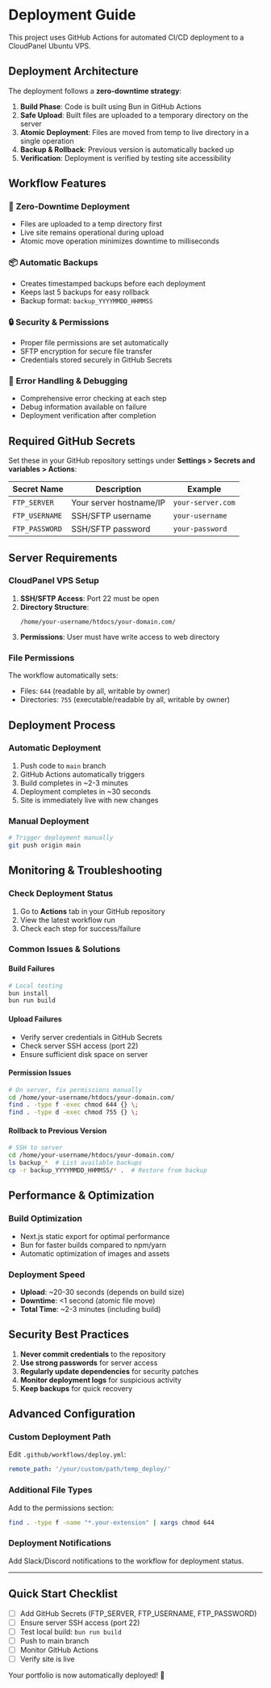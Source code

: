# Deployment Guide

This project uses GitHub Actions for automated CI/CD deployment to a CloudPanel Ubuntu VPS.

## Deployment Architecture

The deployment follows a **zero-downtime strategy**:

1. **Build Phase**: Code is built using Bun in GitHub Actions
2. **Safe Upload**: Built files are uploaded to a temporary directory on the server
3. **Atomic Deployment**: Files are moved from temp to live directory in a single operation
4. **Backup & Rollback**: Previous version is automatically backed up
5. **Verification**: Deployment is verified by testing site accessibility

## Workflow Features

### 🚀 **Zero-Downtime Deployment**
- Files are uploaded to a temp directory first
- Live site remains operational during upload
- Atomic move operation minimizes downtime to milliseconds

### 📦 **Automatic Backups**
- Creates timestamped backups before each deployment
- Keeps last 5 backups for easy rollback
- Backup format: `backup_YYYYMMDD_HHMMSS`

### 🔒 **Security & Permissions**
- Proper file permissions are set automatically
- SFTP encryption for secure file transfer
- Credentials stored securely in GitHub Secrets

### 🐛 **Error Handling & Debugging**
- Comprehensive error checking at each step
- Debug information available on failure
- Deployment verification after completion

## Required GitHub Secrets

Set these in your GitHub repository settings under **Settings > Secrets and variables > Actions**:

| Secret Name | Description | Example |
|-------------|-------------|---------|
| `FTP_SERVER` | Your server hostname/IP | `your-server.com` |
| `FTP_USERNAME` | SSH/SFTP username | `your-username` |
| `FTP_PASSWORD` | SSH/SFTP password | `your-password` |

## Server Requirements

### CloudPanel VPS Setup
1. **SSH/SFTP Access**: Port 22 must be open
2. **Directory Structure**: 
   ```
   /home/your-username/htdocs/your-domain.com/
   ```
3. **Permissions**: User must have write access to web directory

### File Permissions
The workflow automatically sets:
- Files: `644` (readable by all, writable by owner)
- Directories: `755` (executable/readable by all, writable by owner)

## Deployment Process

### Automatic Deployment
1. Push code to `main` branch
2. GitHub Actions automatically triggers
3. Build completes in ~2-3 minutes
4. Deployment completes in ~30 seconds
5. Site is immediately live with new changes

### Manual Deployment
```bash
# Trigger deployment manually
git push origin main
```

## Monitoring & Troubleshooting

### Check Deployment Status
1. Go to **Actions** tab in your GitHub repository
2. View the latest workflow run
3. Check each step for success/failure

### Common Issues & Solutions

#### Build Failures
```bash
# Local testing
bun install
bun run build
```

#### Upload Failures
- Verify server credentials in GitHub Secrets
- Check server SSH access (port 22)
- Ensure sufficient disk space on server

#### Permission Issues
```bash
# On server, fix permissions manually
cd /home/your-username/htdocs/your-domain.com/
find . -type f -exec chmod 644 {} \;
find . -type d -exec chmod 755 {} \;
```

#### Rollback to Previous Version
```bash
# SSH to server
cd /home/your-username/htdocs/your-domain.com/
ls backup_*  # List available backups
cp -r backup_YYYYMMDD_HHMMSS/* .  # Restore from backup
```

## Performance & Optimization

### Build Optimization
- Next.js static export for optimal performance
- Bun for faster builds compared to npm/yarn
- Automatic optimization of images and assets

### Deployment Speed
- **Upload**: ~20-30 seconds (depends on build size)
- **Downtime**: <1 second (atomic file move)
- **Total Time**: ~2-3 minutes (including build)

## Security Best Practices

1. **Never commit credentials** to the repository
2. **Use strong passwords** for server access
3. **Regularly update dependencies** for security patches
4. **Monitor deployment logs** for suspicious activity
5. **Keep backups** for quick recovery

## Advanced Configuration

### Custom Deployment Path
Edit `.github/workflows/deploy.yml`:
```yaml
remote_path: '/your/custom/path/temp_deploy/'
```

### Additional File Types
Add to the permissions section:
```bash
find . -type f -name "*.your-extension" | xargs chmod 644
```

### Deployment Notifications
Add Slack/Discord notifications to the workflow for deployment status.

---

## Quick Start Checklist

- [ ] Add GitHub Secrets (FTP_SERVER, FTP_USERNAME, FTP_PASSWORD)
- [ ] Ensure server SSH access (port 22)
- [ ] Test local build: `bun run build`
- [ ] Push to main branch
- [ ] Monitor GitHub Actions
- [ ] Verify site is live

Your portfolio is now automatically deployed! 🎉
